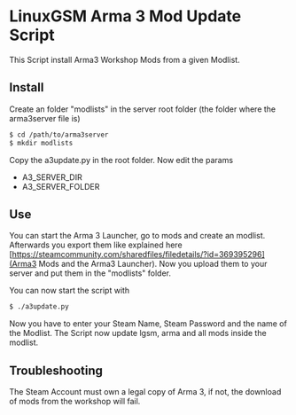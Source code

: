 # LinuxGSM Arma 3 Mod Update Script

This Script install Arma3 Workshop Mods from a given Modlist.


## Install

Create an folder "modlists" in the server root folder (the folder where the arma3server file is)

```bash
$ cd /path/to/arma3server
$ mkdir modlists
```
Copy the a3update.py in the root folder. Now edit the params

- A3_SERVER_DIR
- A3_SERVER_FOLDER

## Use

You can start the Arma 3 Launcher, go to mods and create an modlist. Afterwards you export them like explained here [https://steamcommunity.com/sharedfiles/filedetails/?id=369395296](Arma3 Mods and the Arma3 Launcher). Now you upload them to your server and put them in the "modlists" folder.

You can now start the script with
```bash
$ ./a3update.py
```

Now you have to enter your Steam Name, Steam Password and the name of the Modlist.
The Script now update lgsm, arma and all mods inside the modlist.

## Troubleshooting

The Steam Account must own a legal copy of Arma 3, if not, the download of mods from the workshop will fail.
